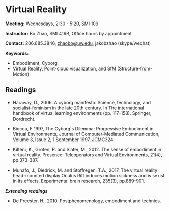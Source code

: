 # Virtual Reality

**Meeting:** Wednesdays, 2:30 - 5:20, SMI 109

**Instructor:** Bo Zhao, SMI 416B, Office hours by appointment

**Contact:** 206.685.3846, zhaobo@uw.edu, jakobzhao (skype/wechat)

**Keywords:**
  - Embodiment, Cyborg
  - Virtual Reality, Point-cloud visualization, and SfM (Structure-from-Motion)

## Readings

* Haraway, D., 2006. A cyborg manifesto: Science, technology, and socialist-feminism in the late 20th century. In The international handbook of virtual learning environments (pp. 117-158). Springer, Dordrecht.

* Biocca, F 1997, The Cyborg's Dilemma: Progressive Embodiment in Virtual Environments, Journal of Computer-Mediated Communication, Volume 3, Issue 2, 1 September 1997, JCMC324

* Kilteni, K., Groten, R. and Slater, M., 2012. The sense of embodiment in virtual reality. Presence: Teleoperators and Virtual Environments, 21(4), pp.373-387.

* Munafo, J., Diedrick, M. and Stoffregen, T.A., 2017. The virtual reality head-mounted display Oculus Rift induces motion sickness and is sexist in its effects. Experimental brain research, 235(3), pp.889-901.

***Extending readings***

* De Preester, H., 2010. Postphenomenology, embodiment and technics.

